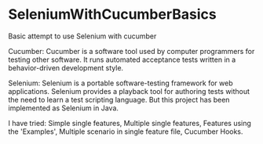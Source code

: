 # SeleniumWithCucumberBasics
Basic attempt to use Selenium with cucumber

Cucumber:
Cucumber is a software tool used by computer programmers for testing other software. It runs automated acceptance tests written in a behavior-driven development style.


Selenium:
Selenium is a portable software-testing framework for web applications. Selenium provides a playback tool for authoring tests without the need to learn a test scripting language. But this project has been implemented as Selenium in Java.

I have tried:
Simple single features,
Multiple single features,
Features using the 'Examples',
Multiple scenario in single feature file,
Cucumber Hooks.
